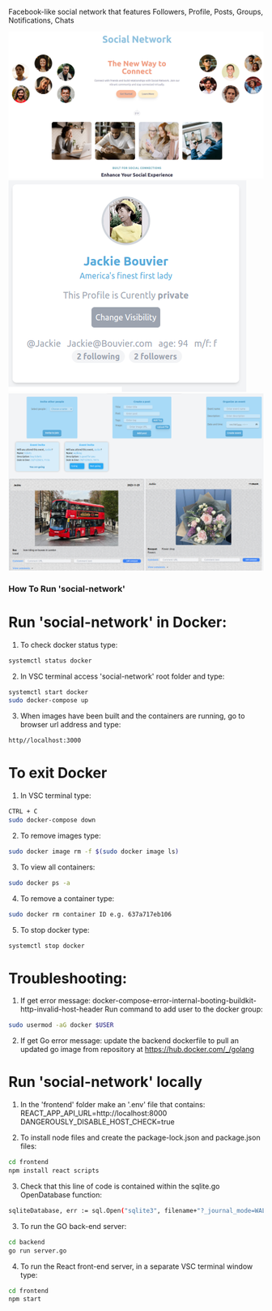 Facebook-like social network that features
Followers, Profile, Posts, Groups, Notifications, Chats

![social-network Home page](./Home.png)
![social-network user profile](./Profile.png)
![social-network group profile](./Group.png)


### How To Run 'social-network'

# Run 'social-network' in Docker:
1. To check docker status type: 
```bash
systemctl status docker
```
2. In VSC terminal access 'social-network' root folder and type: 
```bash
systemctl start docker 
sudo docker-compose up
```

3. When images have been built and the containers are running, go to browser url address and type: 
```bash
http//localhost:3000
```

# To exit Docker 
1. In VSC terminal type: 
```bash 
CTRL + C 
sudo docker-compose down
```

2. To remove images type: 
```bash
sudo docker image rm -f $(sudo docker image ls)
```

3. To view all containers: 
```bash
sudo docker ps -a
```

4. To remove a container type: 
```bash
sudo docker rm container ID e.g. 637a717eb106
```
   
5. To stop docker type: 
```bash
systemctl stop docker
```


# Troubleshooting:
1) If get error message: docker-compose-error-internal-booting-buildkit-http-invalid-host-header
Run command to add user to the docker group: 
```bash
sudo usermod -aG docker $USER
```

2) If get Go error message: 
update the backend dockerfile to pull an updated go image from repository at https://hub.docker.com/_/golang


# Run 'social-network' locally
1. In the 'frontend' folder make an '.env' file that contains: 
REACT_APP_API_URL=http://localhost:8000
DANGEROUSLY_DISABLE_HOST_CHECK=true

2. To install node files and create the package-lock.json and package.json files:
```bash
cd frontend
npm install react scripts
```


3. Check that this line of code is contained within the sqlite.go OpenDatabase function:
```bash
sqliteDatabase, err := sql.Open("sqlite3", filename+"?_journal_mode=WAL")
```


3. To run the GO back-end server:
```bash
cd backend
go run server.go
```


4. To run the React front-end server, in a separate VSC terminal window type:
```bash
cd frontend
npm start
```




